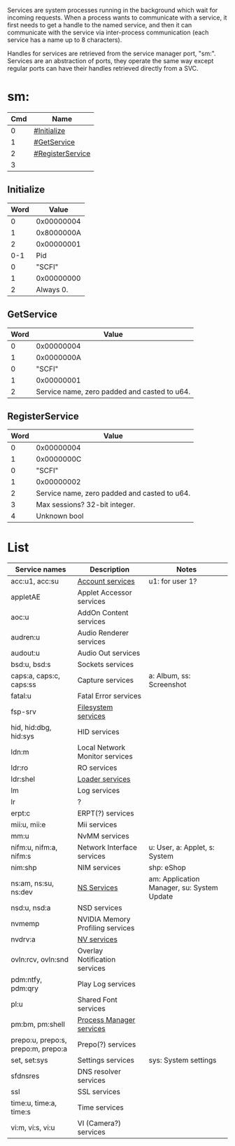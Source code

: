 Services are system processes running in the background which wait for
incoming requests. When a process wants to communicate with a service,
it first needs to get a handle to the named service, and then it can
communicate with the service via inter-process communication (each
service has a name up to 8 characters).

Handles for services are retrieved from the service manager port, "sm:".
Services are an abstraction of ports, they operate the same way except
regular ports can have their handles retrieved directly from a SVC.

# sm:

| Cmd | Name                                             |
| --- | ------------------------------------------------ |
| 0   | [\#Initialize](#Initialize "wikilink")           |
| 1   | [\#GetService](#GetService "wikilink")           |
| 2   | [\#RegisterService](#RegisterService "wikilink") |
| 3   |                                                  |

## Initialize

| Word | Value      |
| ---- | ---------- |
| 0    | 0x00000004 |
| 1    | 0x8000000A |
| 2    | 0x00000001 |
| 0-1  | Pid        |
| 0    | "SCFI"     |
| 1    | 0x00000000 |
| 2    | Always 0.  |

## GetService

| Word | Value                                        |
| ---- | -------------------------------------------- |
| 0    | 0x00000004                                   |
| 1    | 0x0000000A                                   |
| 0    | "SCFI"                                       |
| 1    | 0x00000001                                   |
| 2    | Service name, zero padded and casted to u64. |

## RegisterService

| Word | Value                                        |
| ---- | -------------------------------------------- |
| 0    | 0x00000004                                   |
| 1    | 0x0000000C                                   |
| 0    | "SCFI"                                       |
| 1    | 0x00000002                                   |
| 2    | Service name, zero padded and casted to u64. |
| 3    | Max sessions? 32-bit integer.                |
| 4    | Unknown bool                                 |

# List

| Service names                      | Description                                                            | Notes                                      |
| ---------------------------------- | ---------------------------------------------------------------------- | ------------------------------------------ |
| acc:u1, acc:su                     | [Account services](Account%20services.md "wikilink")                   | u1: for user 1?                            |
| appletAE                           | Applet Accessor services                                               |                                            |
| aoc:u                              | AddOn Content services                                                 |                                            |
| audren:u                           | Audio Renderer services                                                |                                            |
| audout:u                           | Audio Out services                                                     |                                            |
| bsd:u, bsd:s                       | Sockets services                                                       |                                            |
| caps:a, caps:c, caps:ss            | Capture services                                                       | a: Album, ss: Screenshot                   |
| fatal:u                            | Fatal Error services                                                   |                                            |
| fsp-srv                            | [Filesystem services](Filesystem%20services.md "wikilink")             |                                            |
| hid, hid:dbg, hid:sys              | HID services                                                           |                                            |
| ldn:m                              | Local Network Monitor services                                         |                                            |
| ldr:ro                             | RO services                                                            |                                            |
| ldr:shel                           | [Loader services](Loader%20services.md "wikilink")                     |                                            |
| lm                                 | Log services                                                           |                                            |
| lr                                 | ?                                                                      |                                            |
| erpt:c                             | ERPT(?) services                                                       |                                            |
| mii:u, mii:e                       | Mii services                                                           |                                            |
| mm:u                               | NvMM services                                                          |                                            |
| nifm:u, nifm:a, nifm:s             | Network Interface services                                             | u: User, a: Applet, s: System              |
| nim:shp                            | NIM services                                                           | shp: eShop                                 |
| ns:am, ns:su, ns:dev               | [NS Services](NS%20Services.md "wikilink")                             | am: Application Manager, su: System Update |
| nsd:u, nsd:a                       | NSD services                                                           |                                            |
| nvmemp                             | NVIDIA Memory Profiling services                                       |                                            |
| nvdrv:a                            | [NV services](NV%20services.md "wikilink")                             |                                            |
| ovln:rcv, ovln:snd                 | Overlay Notification services                                          |                                            |
| pdm:ntfy, pdm:qry                  | Play Log services                                                      |                                            |
| pl:u                               | Shared Font services                                                   |                                            |
| pm:bm, pm:shell                    | [Process Manager services](Process%20Manager%20services.md "wikilink") |                                            |
| prepo:u, prepo:s, prepo:m, prepo:a | Prepo(?) services                                                      |                                            |
| set, set:sys                       | Settings services                                                      | sys: System settings                       |
| sfdnsres                           | DNS resolver services                                                  |                                            |
| ssl                                | SSL services                                                           |                                            |
| time:u, time:a, time:s             | Time services                                                          |                                            |
| vi:m, vi:s, vi:u                   | VI (Camera?) services                                                  |                                            |
